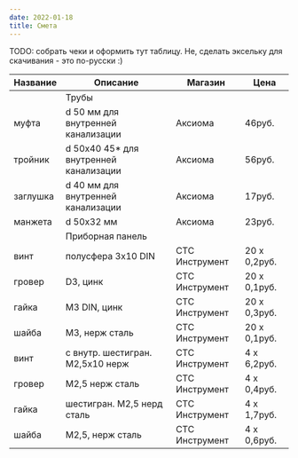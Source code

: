 ```yaml
---
date: 2022-01-18
title: Смета
---
```


TODO: собрать чеки и оформить тут таблицу. Не, сделать эксельку для скачивания - это по-русски :)

| Название | Описание | Магазин | Цена |
| --------|-----------|---------|------|
| | Трубы | | |
| муфта | d 50 мм для внутренней канализации | Аксиома | 46руб. |
| тройник | d 50x40 45* для внутренней канализации | Аксиома | 56руб. |
| заглушка | d 40 мм для внутренней канализации | Аксиома | 17руб. |
| манжета | d 50x32 мм | Аксиома | 23руб. |
| | Приборная панель | | |
| винт | полусфера 3x10 DIN | СТС Инструмент | 20 x 0,2руб. |
| гровер | D3, цинк | СТС Инструмент | 20 x 0,1руб. |
| гайка | M3 DIN, цинк | СТС Инструмент | 20 x 0,3руб. |
| шайба | M3, нерж сталь | СТС Инструмент | 20 x 0,1руб. |
| винт | с внутр. шестигран. М2,5x10 нерж | СТС Инструмент | 4 x 6,2руб. |
| гровер | М2,5 нерж сталь | СТС Инструмент | 4 x 0,4руб. |
| гайка | шестигран. М2,5 нерд сталь | СТС Инструмент | 4 x 1,7руб. |
| шайба | M2,5, нерж сталь | СТС Инструмент | 4 x 0,6руб. |
